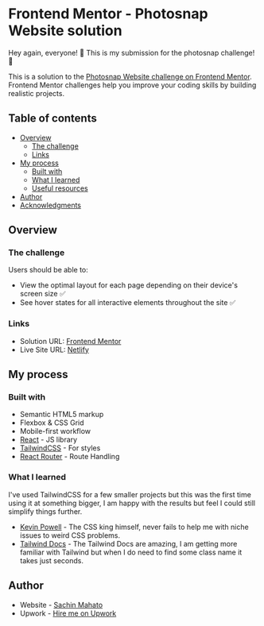 # Frontend Mentor - Photosnap Website solution

Hey again, everyone! 👋 This is my submission for the photosnap challenge! 🎉

This is a solution to the [Photosnap Website challenge on Frontend Mentor](https://www.frontendmentor.io/challenges/photosnap-multipage-website-nMDSrNmNW). Frontend Mentor challenges help you improve your coding skills by building realistic projects.

## Table of contents

- [Overview](#overview)
  - [The challenge](#the-challenge)
  - [Links](#links)
- [My process](#my-process)
  - [Built with](#built-with)
  - [What I learned](#what-i-learned)
  - [Useful resources](#useful-resources)
- [Author](#author)
- [Acknowledgments](#acknowledgments)

## Overview

### The challenge

Users should be able to:

- View the optimal layout for each page depending on their device's screen size ✅
- See hover states for all interactive elements throughout the site ✅

### Links

- Solution URL: [Frontend Mentor](https://www.frontendmentor.io/solutions/photosnap-multipage-website-reactreactroutertailwindcss-buJAhn8FhC)
- Live Site URL: [Netlify](https://photosnap-webapp.netlify.app)

## My process

### Built with

- Semantic HTML5 markup
- Flexbox & CSS Grid
- Mobile-first workflow
- [React](https://reactjs.org/) - JS library
- [TailwindCSS](https://tailwindcss.com/) - For styles
- [React Router](https://reactrouter.com/en/main) - Route Handling

### What I learned

I've used TailwindCSS for a few smaller projects but this was the first time using it at something bigger, I am happy with the results but feel I could still simplify things further.

- [Kevin Powell](https://www.youtube.com/@KevinPowell) - The CSS king himself, never fails to help me with niche issues to weird CSS problems.
- [Tailwind Docs](https://tailwindcss.com/docs/) - The Tailwind Docs are amazing, I am getting more familiar with Tailwind but when I do need to find some class name it takes just seconds.

## Author

- Website - [Sachin Mahato](https://github.com/Sachin-Mahato)
- Upwork - [Hire me on Upwork](https://www.upwork.com/freelancers/~01227f421932d23364?mp_source=share)
